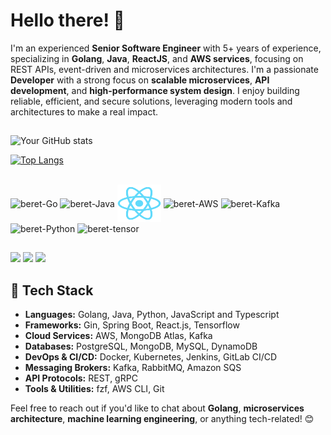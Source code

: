 # Hello there! 👋

I'm an experienced **Senior Software Engineer** with 5+ years of experience, specializing in **Golang**, **Java**, **ReactJS**, and **AWS services**, focusing on REST APIs, event-driven and microservices architectures. I'm a passionate **Developer** with a strong focus on **scalable microservices**, **API development**, and **high-performance system design**. I enjoy building reliable, efficient, and secure solutions, leveraging modern tools and architectures to make a real impact.

##

![Your GitHub stats](https://github-readme-stats.vercel.app/api?username=Beretta350&show_icons=true&hide=contribs&count_private=true&theme=dark)

[![Top Langs](https://github-readme-stats.vercel.app/api/top-langs/?username=Beretta350&layout=donut&count_private=true&theme=dark)](https://github.com/anuraghazra/github-readme-stats)

<div style="display: inline_block"><br>
  <img align="center" alt="beret-Go" height="60" width="70" src="https://cdn.jsdelivr.net/gh/devicons/devicon@latest/icons/go/go-original-wordmark.svg">
  <img align="center" alt="beret-Java" height="60" width="70" src="https://cdn.jsdelivr.net/gh/devicons/devicon@latest/icons/java/java-original.svg">
  <img align="center" alt="beret-React" height="60" width="70" src="https://raw.githubusercontent.com/devicons/devicon/master/icons/react/react-original.svg">
  <img align="center" alt="beret-AWS" height="60" width="70" src="https://cdn.jsdelivr.net/gh/devicons/devicon@latest/icons/amazonwebservices/amazonwebservices-original-wordmark.svg">
  <img align="center" alt="beret-Kafka" height="60" width="70" src="https://cdn.jsdelivr.net/gh/devicons/devicon@latest/icons/apachekafka/apachekafka-original.svg">
  <img align="center" alt="beret-Python" height="60" width="70" src="https://cdn.jsdelivr.net/gh/devicons/devicon@latest/icons/python/python-original.svg">
  <img align="center" alt="beret-tensor" height="60" width="70" src="https://cdn.jsdelivr.net/gh/devicons/devicon@latest/icons/tensorflow/tensorflow-original.svg">
</div>

##
 
<div> 
  <a href = "mailto:beretta.gabriel@hotmail.com"><img src="https://img.shields.io/badge/-Gmail-%23333?style=for-the-badge&logo=gmail&logoColor=white" target="_blank"></a>
  <a href="https://www.linkedin.com/in/beretta-gabriel/" target="_blank"><img src="https://img.shields.io/badge/-LinkedIn-%230077B5?style=for-the-badge&logo=linkedin&logoColor=white" target="_blank"></a> 
  <a href="https://www.instagram.com/beretta350/" target="_blank"><img src="https://img.shields.io/badge/-Instagram-%23E4405F?style=for-the-badge&logo=instagram&logoColor=white" target="_blank"></a>
</div>

## 🔧 Tech Stack
- **Languages:** Golang, Java, Python, JavaScript and Typescript
- **Frameworks:** Gin, Spring Boot, React.js, Tensorflow
- **Cloud Services:** AWS, MongoDB Atlas, Kafka
- **Databases:** PostgreSQL, MongoDB, MySQL, DynamoDB
- **DevOps & CI/CD:** Docker, Kubernetes, Jenkins, GitLab CI/CD
- **Messaging Brokers:** Kafka, RabbitMQ, Amazon SQS
- **API Protocols:** REST, gRPC
- **Tools & Utilities:** fzf, AWS CLI, Git

Feel free to reach out if you'd like to chat about **Golang**, **microservices architecture**, **machine learning engineering**, or anything tech-related! 😊
